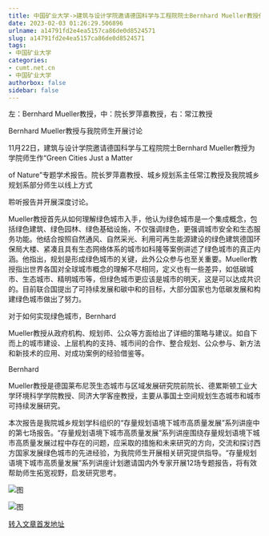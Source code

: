 ```yaml
---
title: 中国矿业大学->建筑与设计学院邀请德国科学与工程院院士Bernhard Mueller教授作专题报告 | cumt.net.cn
date: 2023-02-03 01:26:29.506896
urlname: a14791fd2e4ea5157ca86de0d8524571
slug: a14791fd2e4ea5157ca86de0d8524571
tags: 
- 中国矿业大学
categories:
- cumt.net.cn
- 中国矿业大学
authorbox: false
sidebar: false
---
```

左：Bernhard Mueller教授，中：院长罗萍嘉教授，右：常江教授

Bernhard Mueller教授与我院师生开展讨论

11月22日，建筑与设计学院邀请德国科学与工程院院士Bernhard Mueller教授为学院师生作“Green Cities Just a Matter

of Nature”专题学术报告。院长罗萍嘉教授、城乡规划系主任常江教授及我院城乡规划系部分师生以线上方式
<!--more-->
聆听报告并开展深度讨论。

Mueller教授首先从如何理解绿色城市入手，他认为绿色城市是一个集成概念，包括绿色建筑、绿色园林、绿色基础设施，不仅强调绿色，更强调城市安全和生态服务功能。他结合按照自然通风、自然采光、利用可再生能源建设的绿色建筑德国环保局大楼、紧凑且具有生态网络体系的城市如科隆等案例讲述了绿色城市的真正内涵。他指出，规划是形成绿色城市的关键，此外公众参与也至关重要。Mueller教授指出世界各国对全球城市概念的理解不尽相同，定义也有一些差异，如低碳城市、生态城市、精明城市等，但绿色城市更应该是城市的明天，这是可以达成共识的。目前联合国提出了可持续发展和碳中和的目标，大部分国家也为低碳发展和构建绿色城市做出了努力。

对于如何实现绿色城市，Bernhard

Mueller教授从政府机构、规划师、公众等方面给出了详细的策略与建议。如自下而上的城市建设、上层机构的支持、城市间的合作、整合规划、公众参与、新方法和新技术的应用、对成功案例的经验借鉴等。

Bernhard

Mueller教授是德国莱布尼茨生态城市与区域发展研究院前院长、德累斯顿工业大学环境科学学院教授、同济大学客座教授，主要从事国土空间规划生态城市和城市可持续发展研究。

本次报告是我院城乡规划学科组织的“存量规划语境下城市高质量发展”系列讲座中的第七场报告。“存量规划语境下城市高质量发展”系列讲座围绕存量规划语境下城市高质量发展过程中存在的问题，应采取的措施和未来研究的方向，交流和探讨西方国家发展绿色城市的先进经验，为我院师生开展相关研究提供指导。“存量规划语境下城市高质量发展”系列讲座计划邀请国内外专家开展12场专题报告，将有效帮助师生拓宽视野，启发研究思考。

![图](https://xwzx.cumt.edu.cn/_upload/article/images/f4/3a/3d348c7d4b8cafa0177d57997c5a/96b0f10f-3156-4cb6-ac9c-e92abaf8ab81.png)

![图](https://xwzx.cumt.edu.cn/_upload/article/images/f4/3a/3d348c7d4b8cafa0177d57997c5a/1a7b067f-b92c-44c2-950d-56562fbf2263.png)

[转入文章首发地址](https://xwzx.cumt.edu.cn/bb/12/c523a637714/page.htm)